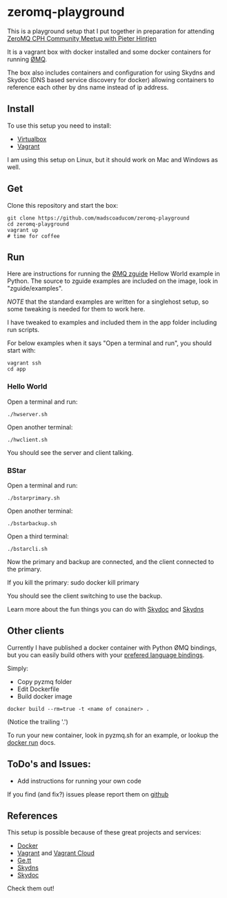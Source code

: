 zeromq-playground
=================

This is a playground setup that I put together in preparation for attending [ZeroMQ CPH Community Meetup with Pieter Hintjen](http://www.eventbrite.com/e/zeromq-cph-community-meetup-with-pieter-hintjens-registration-10826864443?utm_campaign=event_reminder&ref=eemaileventremind&utm_medium=email&utm_source=eb_email&utm_term=eventname)

It is a vagrant box with docker installed and some docker containers for running [ØMQ](http://zeromq.org/).

The box also includes containers and configuration for using Skydns and Skydoc (DNS based service discovery for docker) allowing containers to reference each other by dns name instead of ip address.

Install
-------
To use this setup you need to install:

* [Virtualbox](https://www.virtualbox.org/wiki/Downloads)
* [Vagrant](https://www.vagrantup.com/downloads.html)

I am using this setup on Linux, but it should work on Mac and Windows as well.

Get
---
Clone this repository and start the box:
```
git clone https://github.com/madscoaducom/zeromq-playground
cd zeromq-playground
vagrant up
# time for coffee
```

Run
---
Here are instructions for running the [ØMQ zguide](http://zguide.zeromq.org/) Hellow World example in Python. The source to zguide examples are included on the image, look in "zguide/examples".

*NOTE* that the standard examples are written for a singlehost setup, so some tweaking is needed for them to work here.

I have tweaked to examples and included them in the app folder including run scripts.

For below examples when it says "Open a terminal and run", you should start with:

```
vagrant ssh
cd app
```

### Hello World

Open a terminal and run:
```
./hwserver.sh
```

Open another terminal:
```
./hwclient.sh
```
You should see the server and client talking.


### BStar
Open a terminal and run:
```
./bstarprimary.sh
```

Open another terminal:
```
./bstarbackup.sh
```

Open a third terminal:
```
./bstarcli.sh
```

Now the primary and backup are connected, and the client connected to the primary. 

If you kill the primary:
    sudo docker kill primary

You should see the client switching to use the backup.

Learn more about the fun things you can do with [Skydoc](https://github.com/crosbymichael/skydock) and [Skydns](https://github.com/skynetservices/skydns)

Other clients
-------------
Currently I have published a docker container with Python ØMQ bindings, but you can easily build others with your [prefered language bindings](http://zeromq.org/bindings:_start).

Simply:

* Copy pyzmq folder
* Edit Dockerfile
* Build docker image

```
docker build --rm=true -t <name of conainer> .
```
(Notice the trailing '.')

To run your new container, look in pyzmq.sh for an example, or lookup the [docker run](http://docs.docker.io/en/latest/reference/commandline/cli/#run) docs.

ToDo's and Issues:
------------------
* Add instructions for running your own code

If you find (and fix?) issues please report them on [github](https://github.com/madscoaducom/zeromq-playground)


References
---------
This setup is possible because of these great projects and services:
* [Docker](http://docker.io)
* [Vagrant](http://www.vagrantup.com) and [Vagrant Cloud](http://www.vagrantcloud.com)
* [Ge.tt](http://ge.tt)
* [Skydns](https://github.com/skynetservices/skydns)
* [Skydoc](https://github.com/crosbymichael/skydock)

Check them out!
